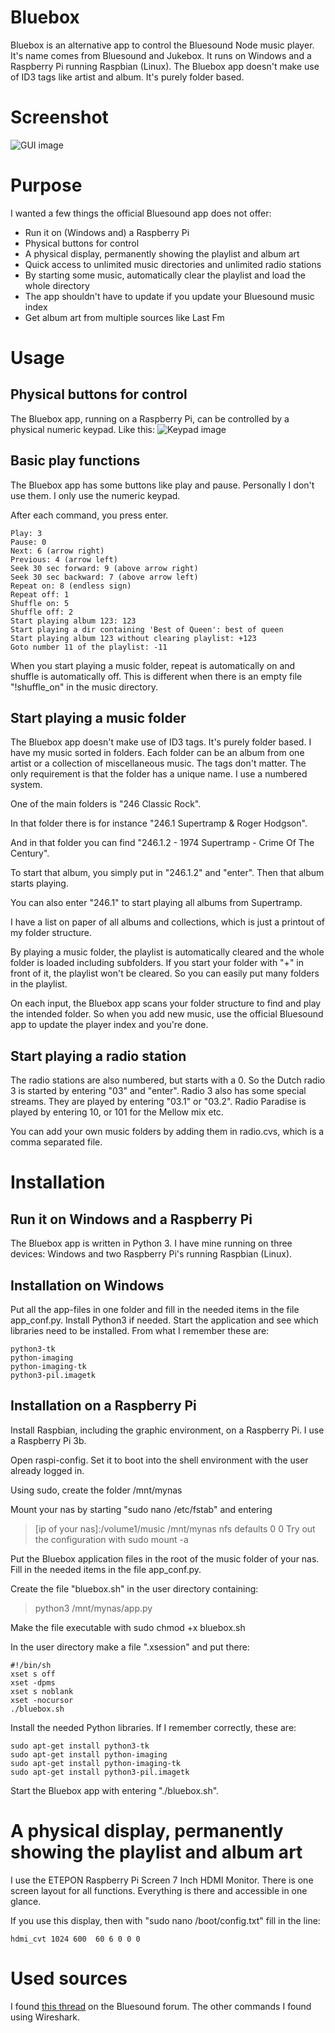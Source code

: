 # Bluebox #
Bluebox is an alternative app to control the Bluesound Node music player. It's name comes from Bluesound and Jukebox. It runs on Windows and a Raspberry Pi running Raspbian (Linux). The Bluebox app doesn't make use of ID3 tags like artist and album. It's purely folder based.

# Screenshot #
![GUI image](https://tweakers.net/ext/f/Kpma7dO1jsqwgu0KFJbyTHXK/full.png)

# Purpose #
I wanted a few things the official Bluesound app does not offer:
* Run it on (Windows and) a Raspberry Pi
* Physical buttons for control 
* A physical display, permanently showing the playlist and album art
* Quick access to unlimited music directories and unlimited radio stations
* By starting some music, automatically clear the playlist and load the whole directory
* The app shouldn't have to update if you update your Bluesound music index
* Get album art from multiple sources like Last Fm

# Usage #

## Physical buttons for control ##
The Bluebox app, running on a Raspberry Pi, can be controlled by a physical numeric keypad. Like this:
![Keypad image](https://tweakers.net/ext/f/Bp6pbeOblb8KT7XEZi70ZIwm/medium.jpg)

## Basic play functions ##
The Bluebox app has some buttons like play and pause. Personally I don't use them. I only use the numeric keypad. 

After each command, you press enter.

```
Play: 3
Pause: 0
Next: 6 (arrow right)
Previous: 4 (arrow left)
Seek 30 sec forward: 9 (above arrow right)
Seek 30 sec backward: 7 (above arrow left)
Repeat on: 8 (endless sign)
Repeat off: 1
Shuffle on: 5
Shuffle off: 2
Start playing album 123: 123
Start playing a dir containing 'Best of Queen': best of queen
Start playing album 123 without clearing playlist: +123
Goto number 11 of the playlist: -11
```

When you start playing a music folder, repeat is automatically on and shuffle is automatically off. This is different when there is an empty file "!shuffle_on" in the music directory.

## Start playing a music folder ##
The Bluebox app doesn't make use of ID3 tags. It's purely folder based. I have my music sorted in folders. Each folder can be an album from one artist or a collection of miscellaneous music. The tags don't matter. The only requirement is that the folder has a unique name. I use a numbered system.

One of the main folders is "246 Classic Rock".

In that folder there is for instance "246.1 Supertramp & Roger Hodgson".

And in that folder you can find "246.1.2 - 1974 Supertramp - Crime Of The Century".

To start that album, you simply put in "246.1.2" and "enter". Then that album starts playing.

You can also enter "246.1" to start playing all albums from Supertramp.

I have a list on paper of all albums and collections, which is just a printout of my folder structure.

By playing a music folder, the playlist is automatically cleared and the whole folder is loaded including subfolders. If you start your folder with "+" in front of it, the playlist won't be cleared. So you can easily put many folders in the playlist.

On each input, the Bluebox app scans your folder structure to find and play the intended folder. So when you add new music, use the official Bluesound app to update the player index and you're done.

## Start playing a radio station ##
The radio stations are also numbered, but starts with a 0. So the Dutch radio 3 is started by entering "03" and "enter". Radio 3 also has some special streams. They are played by entering "03.1" or "03.2". Radio Paradise is played by entering 10, or 101 for the Mellow mix etc.

You can add your own music folders by adding them in radio.cvs, which is a comma separated file.

# Installation #

## Run it on Windows and a Raspberry Pi ##
The Bluebox app is written in Python 3. I have mine running on three devices: Windows and two Raspberry Pi's running Raspbian (Linux).

## Installation on Windows ##
Put all the app-files in one folder and fill in the needed items in the file app_conf.py.
Install Python3 if needed.
Start the application and see which libraries need to be installed. From what I remember these are: 
```
python3-tk
python-imaging
python-imaging-tk
python3-pil.imagetk
```

## Installation on a Raspberry Pi ##
Install Raspbian, including the graphic environment, on a Raspberry Pi. I use a Raspberry Pi 3b.

Open raspi-config. Set it to boot into the shell environment with the user already logged in.

Using sudo, create the folder /mnt/mynas

Mount your nas by starting "sudo nano /etc/fstab" and entering
> [ip of your nas]:/volume1/music /mnt/mynas nfs defaults  0  0
Try out the configuration with sudo mount -a

Put the Bluebox application files in the root of the music folder of your nas. Fill in the needed items in the file app_conf.py.

Create the file "bluebox.sh" in the user directory containing:
> python3 /mnt/mynas/app.py

Make the file executable with sudo chmod +x bluebox.sh 

In the user directory make a file ".xsession" and put there:
```
#!/bin/sh
xset s off
xset -dpms
xset s noblank
xset -nocursor
./bluebox.sh
```

Install the needed Python libraries. If I remember correctly, these are:
```
sudo apt-get install python3-tk
sudo apt-get install python-imaging 
sudo apt-get install python-imaging-tk
sudo apt-get install python3-pil.imagetk
```

Start the Bluebox app with entering "./bluebox.sh".

# A physical display, permanently showing the playlist and album art #
I use the ETEPON Raspberry Pi Screen 7 Inch HDMI Monitor. There is one screen layout for all functions. Everything is there and accessible in one glance. 

If you use this display, then with "sudo nano /boot/config.txt" fill in the line:
```
hdmi_cvt 1024 600  60 6 0 0 0
```
# Used sources #
I found [this thread](https://helpdesk.bluesound.com/discussions/viewtopic.php?f=4&t=2293&sid=e011c0bdf3ede3ea1aeb057de63c1da8) on the Bluesound forum. The other commands I found using Wireshark.
